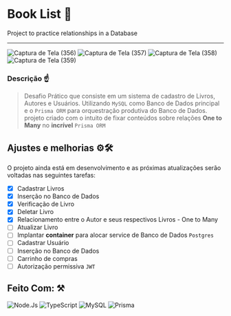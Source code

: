 # Book List 🎃
Project to practice relationships in a Database
<hr>

![Captura de Tela (356)](https://user-images.githubusercontent.com/77081114/164739699-bbe18ef9-fdec-4f7b-8df7-76404b74a405.png)
![Captura de Tela (357)](https://user-images.githubusercontent.com/77081114/164739702-e0512426-5a5d-4fb6-a4cf-40a85e0854e7.png)
![Captura de Tela (358)](https://user-images.githubusercontent.com/77081114/164739705-c415cf45-382e-4883-9702-84d0cef0ff33.png)
![Captura de Tela (359)](https://user-images.githubusercontent.com/77081114/164739711-644adaff-0d66-4c4d-beac-a0d93ef603d9.png)

### Descrição ☝
> Desafio Prático
> que consiste em um sistema de cadastro de Livros, Autores e Usuários. Utilizando `MySQL` como Banco de Dados principal e o `Prisma ORM` para orquestração produtiva do Banco de Dados.
> projeto criado com o intuito de fixar conteúdos sobre relações **One to Many** no **incrível** `Prisma ORM` 


## Ajustes e melhorias ⚙🛠

O projeto ainda está em desenvolvimento e as próximas atualizações serão voltadas nas seguintes tarefas:

- [x] Cadastrar Livros
- [x] Inserção no Banco de Dados
- [x] Verificação de Livro
- [x] Deletar Livro
- [x] Relacionamento entre o Autor e seus respectivos Livros - One to Many
- [ ] Atualizar Livro
- [ ] Implantar **container** para alocar service de Banco de Dados `Postgres`
- [ ] Cadastrar Usuário
- [ ] Inserção no Banco de Dados
- [ ] Carrinho de compras
- [ ] Autorização permissiva `JWT`

## Feito Com: ⚒
![Node.Js](https://img.shields.io/badge/Node.js-52b788?style=for-the-badge&logo=node.js&logoColor=white)
![TypeScript](https://img.shields.io/badge/TypeScript-00b4d8?style=for-the-badge&logo=typescript&logoColor=white)
![MySQL](https://img.shields.io/badge/MySQL-00000F?style=for-the-badge&logo=mysql&logoColor=white)
![Prisma](https://img.shields.io/badge/Prisma-0a9396?style=for-the-badge&logo=prisma&logoColor=white)

